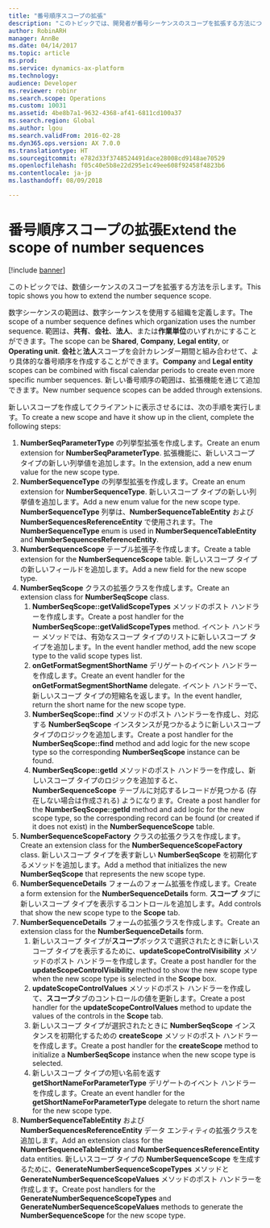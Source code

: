 ```yaml
---
title: "番号順序スコープの拡張"
description: "このトピックでは、開発者が番号シーケンスのスコープを拡張する方法について説明します。"
author: RobinARH
manager: AnnBe
ms.date: 04/14/2017
ms.topic: article
ms.prod: 
ms.service: dynamics-ax-platform
ms.technology: 
audience: Developer
ms.reviewer: robinr
ms.search.scope: Operations
ms.custom: 10031
ms.assetid: 4be8b7a1-9632-4368-af41-6811cd100a37
ms.search.region: Global
ms.author: lgou
ms.search.validFrom: 2016-02-28
ms.dyn365.ops.version: AX 7.0.0
ms.translationtype: HT
ms.sourcegitcommit: e782d33f3748524491dace28008cd9148ae70529
ms.openlocfilehash: f05c40e5b8e22d295e1c49ee608f92458f4823b6
ms.contentlocale: ja-jp
ms.lasthandoff: 08/09/2018

---
```


# <a name="extend-the-scope-of-number-sequences"></a><span data-ttu-id="e9a8f-103">番号順序スコープの拡張</span><span class="sxs-lookup"><span data-stu-id="e9a8f-103">Extend the scope of number sequences</span></span>

[!include [banner](../includes/banner.md)]

<span data-ttu-id="e9a8f-104">このトピックでは、数値シーケンスのスコープを拡張する方法を示します。</span><span class="sxs-lookup"><span data-stu-id="e9a8f-104">This topic shows you how to extend the number sequence scope.</span></span>

<span data-ttu-id="e9a8f-105">数字シーケンスの範囲は、数字シーケンスを使用する組織を定義します。</span><span class="sxs-lookup"><span data-stu-id="e9a8f-105">The scope of a number sequence defines which organization uses the number sequence.</span></span> <span data-ttu-id="e9a8f-106">範囲は、**共有**、**会社**、**法人**、または**作業単位**のいずれかにすることができます。</span><span class="sxs-lookup"><span data-stu-id="e9a8f-106">The scope can be **Shared**, **Company**, **Legal entity**, or **Operating unit**.</span></span> <span data-ttu-id="e9a8f-107">**会社**と**法人**スコープを会計カレンダー期間と組み合わせて、より具体的な番号順序を作成することができます。</span><span class="sxs-lookup"><span data-stu-id="e9a8f-107">**Company** and **Legal entity** scopes can be combined with fiscal calendar periods to create even more specific number sequences.</span></span> <span data-ttu-id="e9a8f-108">新しい番号順序の範囲は、拡張機能を通じて追加できます。</span><span class="sxs-lookup"><span data-stu-id="e9a8f-108">New number sequence scopes can be added through extensions.</span></span>  

<span data-ttu-id="e9a8f-109">新しいスコープを作成してクライアントに表示させるには、次の手順を実行します。</span><span class="sxs-lookup"><span data-stu-id="e9a8f-109">To create a new scope and have it show up in the client, complete the following steps:</span></span>

1. <span data-ttu-id="e9a8f-110">**NumberSeqParameterType** の列挙型拡張を作成します。</span><span class="sxs-lookup"><span data-stu-id="e9a8f-110">Create an enum extension for **NumberSeqParameterType**.</span></span> <span data-ttu-id="e9a8f-111">拡張機能に、新しいスコープ タイプの新しい列挙値を追加します。</span><span class="sxs-lookup"><span data-stu-id="e9a8f-111">In the extension, add a new enum value for the new scope type.</span></span> 
2. <span data-ttu-id="e9a8f-112">**NumberSequenceType** の列挙型拡張を作成します。</span><span class="sxs-lookup"><span data-stu-id="e9a8f-112">Create an enum extension for **NumberSequenceType**.</span></span> <span data-ttu-id="e9a8f-113">新しいスコープ タイプの新しい列挙値を追加します。</span><span class="sxs-lookup"><span data-stu-id="e9a8f-113">Add a new enum value for the new scope type.</span></span> <span data-ttu-id="e9a8f-114">**NumberSequenceType** 列挙は、**NumberSequenceTableEntity** および **NumberSequencesReferenceEntity** で使用されます。</span><span class="sxs-lookup"><span data-stu-id="e9a8f-114">The **NumberSequenceType** enum is used in **NumberSequenceTableEntity** and **NumberSequencesReferenceEntity**.</span></span>
3. <span data-ttu-id="e9a8f-115">**NumberSequenceScope** テーブル拡張子を作成します。</span><span class="sxs-lookup"><span data-stu-id="e9a8f-115">Create a table extension for the **NumberSequenceScope** table.</span></span> <span data-ttu-id="e9a8f-116">新しいスコープ タイプの新しいフィールドを追加します。</span><span class="sxs-lookup"><span data-stu-id="e9a8f-116">Add a new field for the new scope type.</span></span>
4. <span data-ttu-id="e9a8f-117">**NumberSeqScope** クラスの拡張クラスを作成します。</span><span class="sxs-lookup"><span data-stu-id="e9a8f-117">Create an extension class for **NumberSeqScope** class.</span></span>
   1. <span data-ttu-id="e9a8f-118">**NumberSeqScope::getValidScopeTypes** メソッドのポスト ハンドラーを作成します。</span><span class="sxs-lookup"><span data-stu-id="e9a8f-118">Create a post handler for the **NumberSeqScope::getValidScopeTypes** method.</span></span> <span data-ttu-id="e9a8f-119">イベント ハンドラー メソッドでは、有効なスコープ タイプのリストに新しいスコープ タイプを追加します。</span><span class="sxs-lookup"><span data-stu-id="e9a8f-119">In the event handler method, add the new scope type to the valid scope types list.</span></span>
   1. <span data-ttu-id="e9a8f-120">**onGetFormatSegmentShortName** デリゲートのイベント ハンドラーを作成します。</span><span class="sxs-lookup"><span data-stu-id="e9a8f-120">Create an event handler for the **onGetFormatSegmentShortName** delegate.</span></span> <span data-ttu-id="e9a8f-121">イベント ハンドラーで、新しいスコープ タイプの短縮名を返します。</span><span class="sxs-lookup"><span data-stu-id="e9a8f-121">In the event handler, return the short name for the new scope type.</span></span>
   1. <span data-ttu-id="e9a8f-122">**NumberSeqScope::find** メソッドのポスト ハンドラーを作成し、対応する **NumberSeqScope** インスタンスが見つかるように新しいスコープ タイプのロジックを追加します。</span><span class="sxs-lookup"><span data-stu-id="e9a8f-122">Create a post handler for the **NumberSeqScope::find** method and add logic for the new scope type so the corresponding **NumberSeqScope** instance can be found.</span></span>   
   1. <span data-ttu-id="e9a8f-123">**NumberSeqScope::getId** メソッドのポスト ハンドラーを作成し、新しいスコープ タイプのロジックを追加すると、**NumberSequenceScope** テーブルに対応するレコードが見つかる (存在しない場合は作成される) ようになります。</span><span class="sxs-lookup"><span data-stu-id="e9a8f-123">Create a post handler for the **NumberSeqScope::getId** method and add logic for the new scope type, so the corresponding record can be found (or created if it does not exist) in the **NumberSequenceScope** table.</span></span> 
5. <span data-ttu-id="e9a8f-124">**NumberSequenceScopeFactory** クラスの拡張クラスを作成します。</span><span class="sxs-lookup"><span data-stu-id="e9a8f-124">Create an extension class for the **NumberSequenceScopeFactory** class.</span></span> <span data-ttu-id="e9a8f-125">新しいスコープ タイプを表す新しい **NumberSeqScope** を初期化するメソッドを追加します。</span><span class="sxs-lookup"><span data-stu-id="e9a8f-125">Add a method that initializes the new **NumberSeqScope** that represents the new scope type.</span></span>
6. <span data-ttu-id="e9a8f-126">**NumberSequenceDetails** フォームのフォーム拡張を作成します。</span><span class="sxs-lookup"><span data-stu-id="e9a8f-126">Create a form extension for the **NumberSequenceDetails** form.</span></span> <span data-ttu-id="e9a8f-127">**スコープ** タブに新しいスコープ タイプを表示するコントロールを追加します。</span><span class="sxs-lookup"><span data-stu-id="e9a8f-127">Add controls that show the new scope type to the **Scope** tab.</span></span>
7. <span data-ttu-id="e9a8f-128">**NumberSequenceDetails** フォームの拡張クラスを作成します。</span><span class="sxs-lookup"><span data-stu-id="e9a8f-128">Create an extension class for the **NumberSequenceDetails** form.</span></span>
   1. <span data-ttu-id="e9a8f-129">新しいスコープ タイプが**スコープ**ボックスで選択されたときに新しいスコープ タイプを表示するために、**updateScopeControlVisibility** メソッドのポスト ハンドラーを作成します。</span><span class="sxs-lookup"><span data-stu-id="e9a8f-129">Create a post handler for the **updateScopeControlVisibility** method to show the new scope type when the new scope type is selected in the **Scope** box.</span></span>
   2. <span data-ttu-id="e9a8f-130">**updateScopeControlValues** メソッドのポスト ハンドラーを作成して、**スコープ**タブのコントロールの値を更新します。</span><span class="sxs-lookup"><span data-stu-id="e9a8f-130">Create a post handler for the **updateScopeControlValues** method to update the values of the controls in the **Scope** tab.</span></span>
   3. <span data-ttu-id="e9a8f-131">新しいスコープ タイプが選択されたときに **NumberSeqScope** インスタンスを初期化するための **createScope** メソッドのポスト ハンドラーを作成します。</span><span class="sxs-lookup"><span data-stu-id="e9a8f-131">Create a post handler for the **createScope** method to initialize a **NumberSeqScope** instance when the new scope type is selected.</span></span>
   4. <span data-ttu-id="e9a8f-132">新しいスコープ タイプの短い名前を返す **getShortNameForParameterType** デリゲートのイベント ハンドラーを作成します。</span><span class="sxs-lookup"><span data-stu-id="e9a8f-132">Create an event handler for the **getShortNameForParameterType** delegate to return the short name for the new scope type.</span></span>
8. <span data-ttu-id="e9a8f-133">**NumberSequenceTableEntity** および **NumberSequencesReferenceEntity** データ エンティティの拡張クラスを追加します。</span><span class="sxs-lookup"><span data-stu-id="e9a8f-133">Add an extension class for the **NumberSequenceTableEntity** and **NumberSequencesReferenceEntity** data entities.</span></span> <span data-ttu-id="e9a8f-134">新しいスコープ タイプの **NumberSequenceScope** を生成するために、**GenerateNumberSequenceScopeTypes** メソッドと **GenerateNumberSequenceScopeValues** メソッドのポスト ハンドラーを作成します。</span><span class="sxs-lookup"><span data-stu-id="e9a8f-134">Create post handlers for the **GenerateNumberSequenceScopeTypes** and **GenerateNumberSequenceScopeValues** methods to generate the **NumberSequenceScope** for the new scope type.</span></span>



